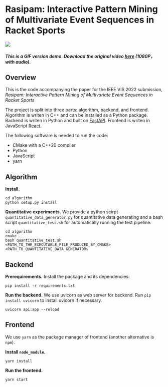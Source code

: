 # Rasipam: Interactive Pattern Mining of Multivariate Event Sequences in Racket Sports

![](./demo.gif)

#### *This is a GIF version demo. Download the original video [here](https://anonymous.4open.science/api/repo/Rasipam-A695/file/demo.mp4) (1080P，with audio).*

## Overview

This is the code accompanying the paper for the IEEE VIS 2022 submission, *Rasipam: Interactive Pattern Mining of Multivariate Event Sequences in Racket Sports*

The project is split into three parts: algorithm, backend, and frontend. Algorithm is writen in C++ and can be installed as a Python package. Backend is writen in Python and built on [FastAPI](https://fastapi.tiangolo.com/). Frontend is writen in JavaScript [React](https://reactjs.org/).

The following software is needed to run the code:

- CMake with a C++20 compiler
- Python
- JavaScript
- yarn

## Algorithm

**Install.** 

```shell
cd algorithm
python setup.py install
```

**Quantitative experiments.** We provide a python scirpt `quantitative_data_generator.py` for quantitative data generating and a bash script `quantitative_test.sh` for automatically running the test pipeline.

```shell
cd algorithm
cmake .
bash quantitative_test.sh <PATH_TO_THE_EXECUTABLE_FILE_PRODUCED_BY_CMAKE> <PATH_TO_QUANTITATIVE_DATA_GENERATOR>
```

## Backend

**Prerequirements.** Install the package and its dependencies:

```shell
pip install -r requirements.txt
```

**Run the backend.** We use uvicorn as web server for backend. Run `pip install uvicorn` to install uvicorn if necessary.

```shell
uvicorn api:app --reload
```

## Frontend

We use `yarn` as the package manager of frontend (another alternative is `npm`).

**Install `node_module`.**

```shell
yarn install
```

**Run the frontend.**

```shell
yarn start
```

